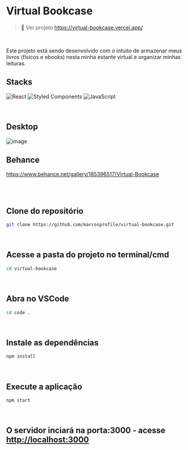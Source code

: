 # Virtual Bookcase
> 🔗 Ver projeto <https://virtual-bookcase.vercel.app/>

<br>

Este projeto está sendo desenvolvido com o intuito de armazenar meus livros (físicos e ebooks) nesta minha estante virtual e organizar minhas leituras.

## Stacks
![React](https://img.shields.io/badge/react-%2320232a.svg?style=for-the-badge&logo=react&logoColor=%2361DAFB) ![Styled Components](https://img.shields.io/badge/styled--components-DB7093?style=for-the-badge&logo=styled-components&logoColor=white) ![JavaScript](https://img.shields.io/badge/javascript-%23323330.svg?style=for-the-badge&logo=javascript&logoColor=%23F7DF1E)

<br>

## Desktop

![image](https://github.com/marcosprofile/virtual-bookcase/assets/86635292/fb9e05cd-8f85-47a1-b3c7-7003f930b876)



## Behance

<https://www.behance.net/gallery/185396517/Virtual-Bookcase>

<br>
<br>

## Clone do repositório

```sh
git clone https://github.com/marcosprofile/virtual-bookcase.git
```
<br>

## Acesse a pasta do projeto no terminal/cmd

```sh
cd virtual-bookcase
```
<br>

## Abra no VSCode
```sh
cd code .
```
<br>

## Instale as dependências
```sh
npm install
```
<br>

## Execute a aplicação
```sh
npm start
```
<br>

## O servidor inciará na porta:3000 - acesse <http://localhost:3000>
